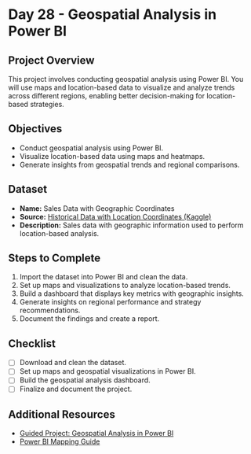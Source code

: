 # Day 28 - Geospatial Analysis in Power BI

## Project Overview
This project involves conducting geospatial analysis using Power BI. You will use maps and location-based data to visualize and analyze trends across different regions, enabling better decision-making for location-based strategies.

## Objectives
- Conduct geospatial analysis using Power BI.
- Visualize location-based data using maps and heatmaps.
- Generate insights from geospatial trends and regional comparisons.

## Dataset
- **Name:** Sales Data with Geographic Coordinates
- **Source:** [Historical Data with Location Coordinates (Kaggle)](https://www.kaggle.com/datasets/shree1992/historical-data)
- **Description:** Sales data with geographic information used to perform location-based analysis.

## Steps to Complete
1. Import the dataset into Power BI and clean the data.
2. Set up maps and visualizations to analyze location-based trends.
3. Build a dashboard that displays key metrics with geographic insights.
4. Generate insights on regional performance and strategy recommendations.
5. Document the findings and create a report.

## Checklist
- [ ] Download and clean the dataset.
- [ ] Set up maps and geospatial visualizations in Power BI.
- [ ] Build the geospatial analysis dashboard.
- [ ] Finalize and document the project.

## Additional Resources
- [Guided Project: Geospatial Analysis in Power BI](https://www.coursera.org/learn/geospatial-analysis-powerbi)
- [Power BI Mapping Guide](https://docs.microsoft.com/en-us/power-bi/visuals/power-bi-map-tips-and-tricks)
